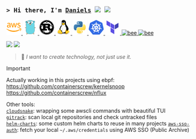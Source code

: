 ### <samp>&gt; Hi there, I'm <a href="https://www.linkedin.com/in/danicromero" target="_blank">Daniels</a> <img src="https://media.giphy.com/media/UevalSWg5twQeqpc8Q/giphy.gif" width="25"> </samp> ![](https://visitor-badge.laobi.icu/badge?page_id=containerscrew)

<p align="left">
  <a href="aws" target="_blank" rel="noreferrer">
    <img src="https://raw.githubusercontent.com/devicons/devicon/master/icons/amazonwebservices/amazonwebservices-plain-wordmark.svg" alt="aws" width="40" height="40"/>
  </a><a href="golang" target="_blank" rel="noreferrer">
    <img src="https://raw.githubusercontent.com/devicons/devicon/master/icons/go/go-original.svg" alt="go" width="40" height="40"/>
  </a><a href="rust" target="_blank" rel="noreferrer">
    <img src="https://raw.githubusercontent.com/devicons/devicon/master/icons/rust/rust-original.svg" alt="rust" width="40" height="40"/>
  </a><a href="linux" target="_blank" rel="noreferrer">
    <img src="https://raw.githubusercontent.com/devicons/devicon/master/icons/linux/linux-original.svg" alt="linux" width="40" height="40"/>
  </a><a href="python" target="_blank" rel="noreferrer">
    <img src="https://raw.githubusercontent.com/devicons/devicon/master/icons/python/python-original.svg" alt="python" width="40" height="40"/>
  </a><a href="kubernetes" target="_blank" rel="noreferrer">
    <img src="https://raw.githubusercontent.com/devicons/devicon/master/icons/kubernetes/kubernetes-plain.svg" alt="kubernetes" width="40" height="40"/>
  </a><a href="terraform" target="_blank" rel="noreferrer">
    <img src="https://raw.githubusercontent.com/devicons/devicon/master/icons/terraform/terraform-original.svg" alt="terraform" width="40" height="40"/>
  </a><a href="bee" target="_blank" rel="noreferrer">
    <img src="https://cdn-icons-png.flaticon.com/512/7816/7816741.png" alt="bee" width="40" height="40"/>
  </a>
  </a><a href="blockchain" target="_blank" rel="noreferrer">
    <img src="https://cdn-icons-png.flaticon.com/512/2091/2091665.png" alt="bee" width="40" height="40"/>
  </a>
</p>

<p>
  <img height="180em" src="https://github-readme-stats.vercel.app/api?username=containerscrew&theme=github_dark&show_icons=true&hide_border=true&&count_private=true&include_all_commits=true" />
  <img height="180em" src="https://github-readme-stats.vercel.app/api/top-langs/?username=containerscrew&theme=github_dark&exclude_repo=KNN-Image-Classification&show_icons=true&hide_border=true&layout=compact&langs_count=8"/>
</p>

> 🚀 _I want to create technology, not just use it._

> [!IMPORTANT]  
> Actually working in this projects using ebpf:  
> https://github.com/containerscrew/kernelsnoop  
> https://github.com/containerscrew/nflux

Other tools:  
[`cloudsnake`](https://github.com/containerscrew/cloudsnake): wrapping some awscli commands with beautiful TUI  
[`gitrack`](https://github.com/containerscrew/gitrack): scan local git repositories and check untracked files  
[`helm-charts`](https://gitlab.com/containerscrew1/charts): some custom helm charts to reuse in many projects
[`aws-sso-auth`](https://github.com/containerscrew/aws-sso-auth): fetch your local `~/.aws/credentials` using AWS SSO (Public Archive)

